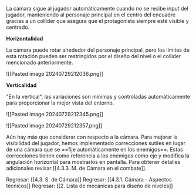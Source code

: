 
La cámara sigue al jugador automáticamente cuando no se recibe input del jugador, manteniendo al personaje principal en el centro del encuadre gracias a un collider que asegura que el protagonista siempre esté visible y centrado. 


**Horizontalidad**

La cámara puede rotar alrededor del personaje principal, pero los límites de esta rotación pueden ser restringidos por el diseño del nivel o el collider mencionado anteriormente.

![[Pasted image 20240729212036.png]]

**Verticalidad**

"En la vertical", las variaciones son mínimas y controladas automáticamente para proporcionar la mejor vista del entorno.

![[Pasted image 20240729212345.png]]

![[Pasted image 20240729212357.png]]

Aún hay más que considerar con respecto a la cámara. Para mejorar la visibilidad del jugador, hemos implementado correcciones sutiles en lugar de una cámara que se ==fije automáticamente en los enemigos==. Estas correcciones tienen como referencia a los enemigos como eje y modifica la angulación horizontal para mostrarlos en pantalla. Para obtener detalles adicionales revisar [[4.3.3. M. de Cámara en el combate]].


Regresar: [[4.3. S. de Cámara]]
Regresar: [[4.3.1. Cámara - Aspectos técnicos]]
Regresar: [[2. Lista de mecánicas para diseño de niveles]]
